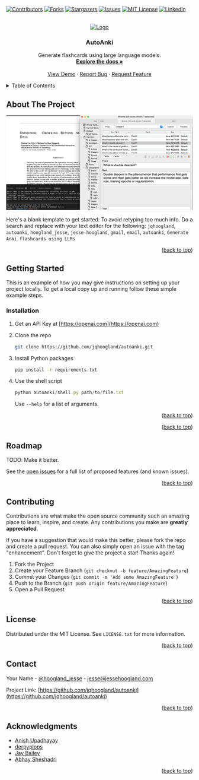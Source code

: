 <!-- Improved compatibility of back to top link: See: https://github.com/othneildrew/Best-README-Template/pull/73 -->
<a name="readme-top"></a>
<!--
*** Thanks for checking out the Best-README-Template. If you have a suggestion
*** that would make this better, please fork the repo and create a pull request
*** or simply open an issue with the tag "enhancement".
*** Don't forget to give the project a star!
*** Thanks again! Now go create something AMAZING! :D
-->



<!-- PROJECT SHIELDS -->
<!--
*** I'm using markdown "reference style" links for readability.
*** Reference links are enclosed in brackets [ ] instead of parentheses ( ).
*** See the bottom of this document for the declaration of the reference variables
*** for contributors-url, forks-url, etc. This is an optional, concise syntax you may use.
*** https://www.markdownguide.org/basic-syntax/#reference-style-links
-->
[![Contributors][contributors-shield]][contributors-url]
[![Forks][forks-shield]][forks-url]
[![Stargazers][stars-shield]][stars-url]
[![Issues][issues-shield]][issues-url]
[![MIT License][license-shield]][license-url]
[![LinkedIn][linkedin-shield]][linkedin-url]



<!-- PROJECT LOGO -->
<br />
<div align="center">
  <a href="https://github.com/jqhoogland/autoanki">
    <img src="images/logo.png" alt="Logo" width="80" height="80">
  </a>

<h3 align="center">AutoAnki</h3>

  <p align="center">
    Generate flashcards using large language models.
    <br />
    <a href="https://github.com/jqhoogland/autoanki"><strong>Explore the docs »</strong></a>
    <br />
    <br />
    <a href="https://github.com/jqhoogland/autoanki">View Demo</a>
    ·
    <a href="https://github.com/jqhoogland/autoanki/issues">Report Bug</a>
    ·
    <a href="https://github.com/jqhoogland/autoanki/issues">Request Feature</a>
  </p>
</div>



<!-- TABLE OF CONTENTS -->
<details>
  <summary>Table of Contents</summary>
  <ol>
    <li>
      <a href="#about-the-project">About The Project</a>
      <ul>
        <li><a href="#built-with">Built With</a></li>
      </ul>
    </li>
    <li>
      <a href="#getting-started">Getting Started</a>
      <ul>
        <li><a href="#prerequisites">Prerequisites</a></li>
        <li><a href="#installation">Installation</a></li>
      </ul>
    </li>
    <li><a href="#usage">Usage</a></li>
    <li><a href="#roadmap">Roadmap</a></li>
    <li><a href="#contributing">Contributing</a></li>
    <li><a href="#license">License</a></li>
    <li><a href="#contact">Contact</a></li>
    <li><a href="#acknowledgments">Acknowledgments</a></li>
  </ol>
</details>



<!-- ABOUT THE PROJECT -->
## About The Project

[![Product Name Screen Shot][product-screenshot]](https://example.com)

Here's a blank template to get started: To avoid retyping too much info. Do a search and replace with your text editor for the following: `jqhoogland`, `autoanki`, `hoogland_jesse`, `jesse-hoogland`, `gmail`, `email`, `autoanki`, `Generate Anki flashcards using LLMs`

<p align="right">(<a href="#readme-top">back to top</a>)</p>


<!-- GETTING STARTED -->
## Getting Started

This is an example of how you may give instructions on setting up your project locally.
To get a local copy up and running follow these simple example steps.


### Installation

1. Get an API Key at [https://openai.com](https://openai.com)
2. Clone the repo
   ```sh
   git clone https://github.com/jqhoogland/autoanki.git
   ```
3. Install Python packages
   ```sh
   pip install -r requirements.txt
   ```
4. Use the shell script
   ```js
   python autoanki/shell.py path/to/file.txt
   ```

   Use `--help` for a list of arguments.

<p align="right">(<a href="#readme-top">back to top</a>)</p>



<!-- USAGE EXAMPLES -->
<!-- ## Usage -->



<!-- _For more examples, please refer to the [Documentation](https://example.com)_ -->

<p align="right">(<a href="#readme-top">back to top</a>)</p>



<!-- ROADMAP -->
## Roadmap

TODO: Make it better.

See the [open issues](https://github.com/jqhoogland/autoanki/issues) for a full list of proposed features (and known issues).

<p align="right">(<a href="#readme-top">back to top</a>)</p>



<!-- CONTRIBUTING -->
## Contributing

Contributions are what make the open source community such an amazing place to learn, inspire, and create. Any contributions you make are **greatly appreciated**.

If you have a suggestion that would make this better, please fork the repo and create a pull request. You can also simply open an issue with the tag "enhancement".
Don't forget to give the project a star! Thanks again!

1. Fork the Project
2. Create your Feature Branch (`git checkout -b feature/AmazingFeature`)
3. Commit your Changes (`git commit -m 'Add some AmazingFeature'`)
4. Push to the Branch (`git push origin feature/AmazingFeature`)
5. Open a Pull Request

<p align="right">(<a href="#readme-top">back to top</a>)</p>



<!-- LICENSE -->
## License

Distributed under the MIT License. See `LICENSE.txt` for more information.

<p align="right">(<a href="#readme-top">back to top</a>)</p>



<!-- CONTACT -->
## Contact

Your Name - [@hoogland_jesse](https://twitter.com/hoogland_jesse) - jesse@jessehoogland.com

Project Link: [https://github.com/jqhoogland/autoanki](https://github.com/jqhoogland/autoanki)

<p align="right">(<a href="#readme-top">back to top</a>)</p>



<!-- ACKNOWLEDGMENTS -->
## Acknowledgments

* [Anish Upadhayay](https://github.com/aupadhayay3)
* [derpyplops](https://github.com/derpyplops)
* [Jay Bailey](https://github.com/Jay-Bailey)
* [Abhay Sheshadri](https://github.com/abhay-sheshadri)

<p align="right">(<a href="#readme-top">back to top</a>)</p>



<!-- MARKDOWN LINKS & IMAGES -->
<!-- https://www.markdownguide.org/basic-syntax/#reference-style-links -->
[contributors-shield]: https://img.shields.io/github/contributors/jqhoogland/autoanki.svg?style=for-the-badge
[contributors-url]: https://github.com/jqhoogland/autoanki/graphs/contributors
[forks-shield]: https://img.shields.io/github/forks/jqhoogland/autoanki.svg?style=for-the-badge
[forks-url]: https://github.com/jqhoogland/autoanki/network/members
[stars-shield]: https://img.shields.io/github/stars/jqhoogland/autoanki.svg?style=for-the-badge
[stars-url]: https://github.com/jqhoogland/autoanki/stargazers
[issues-shield]: https://img.shields.io/github/issues/jqhoogland/autoanki.svg?style=for-the-badge
[issues-url]: https://github.com/jqhoogland/autoanki/issues
[license-shield]: https://img.shields.io/github/license/jqhoogland/autoanki.svg?style=for-the-badge
[license-url]: https://github.com/jqhoogland/autoanki/blob/master/LICENSE.txt
[linkedin-shield]: https://img.shields.io/badge/-LinkedIn-black.svg?style=for-the-badge&logo=linkedin&colorB=555
[linkedin-url]: https://linkedin.com/in/jesse-hoogland
[product-screenshot]: images/screenshot.png
